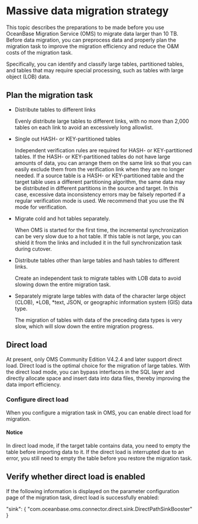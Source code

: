 # Massive data migration strategy

This topic describes the preparations to be made before you use OceanBase Migration Service (OMS) to migrate data larger than 10 TB. Before data migration, you can preprocess data and properly plan the migration task to improve the migration efficiency and reduce the O&M costs of the migration task.

Specifically, you can identify and classify large tables, partitioned tables, and tables that may require special processing, such as tables with large object (LOB) data.

## Plan the migration task

- Distribute tables to different links

   Evenly distribute large tables to different links, with no more than 2,000 tables on each link to avoid an excessively long allowlist.

- Single out HASH- or KEY-partitioned tables

   Independent verification rules are required for HASH- or KEY-partitioned tables. If the HASH- or KEY-partitioned tables do not have large amounts of data, you can arrange them on the same link so that you can easily exclude them from the verification link when they are no longer needed. If a source table is a HASH- or KEY-partitioned table and the target table uses a different partitioning algorithm, the same data may be distributed in different partitions in the source and target. In this case, excessive data inconsistency errors may be falsely reported if a regular verification mode is used. We recommend that you use the IN mode for verification.

- Migrate cold and hot tables separately.

   When OMS is started for the first time, the incremental synchronization can be very slow due to a hot table. If this table is not large, you can shield it from the links and included it in the full synchronization task during cutover.

- Distribute tables other than large tables and hash tables to different links.

   Create an independent task to migrate tables with LOB data to avoid slowing down the entire migration task.
- Separately migrate large tables with data of the character large object (CLOB), *LOB, *text, JSON, or geographic information system (GIS) data type.

   The migration of tables with data of the preceding data types is very slow, which will slow down the entire migration progress.

## Direct load

At present, only OMS Community Edition V4.2.4 and later support direct load. Direct load is the optimal choice for the migration of large tables. With the direct load mode, you can bypass interfaces in the SQL layer and directly allocate space and insert data into data files, thereby improving the data import efficiency.

### Configure direct load

When you configure a migration task in OMS, you can enable direct load for migration.

<main id="notice" type='notice'>
<h4>Notice</h4>
<p> In direct load mode, if the target table contains data, you need to empty the table before importing data to it. If the direct load is interrupted due to an error, you still need to empty the table before you restore the migration task. </p>
</main>

## Verify whether direct load is enabled

If the following information is displayed on the parameter configuration page of the migration task, direct load is successfully enabled:

"sink": {
"com.oceanbase.oms.connector.direct.sink.DirectPathSinkBooster"
}
